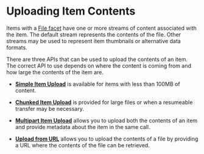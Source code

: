 ﻿# Uploading Item Contents

Items with a [File facet][file-facet] have one or more streams of content
associated with the item. The default stream represents the contents of the
file. Other streams may be used to represent item thumbnails or alternative
data formats.

There are three APIs that can be used to upload the contents of an item. The
correct API to use depends on where the content is coming from and how large
the contents of the item are.

* **[Simple Item Upload](upload_put.md)** is available for items with less than
    100MB of content.

* **[Chunked Item Upload](upload_chunked.md)** is provided for large files or
    when a resumeable transfer may be necessary.

* **[Multipart Item Upload](upload_post.md)** allows you to upload both the
    contents of an item and provide metadata about the item in the same call.

* **[Upload from URL](upload_url.md)** allows you to upload the contents of a
    file by providing a URL where the contents of the file can be retrieved.

[file-facet]: ../facets/file_facet.md
